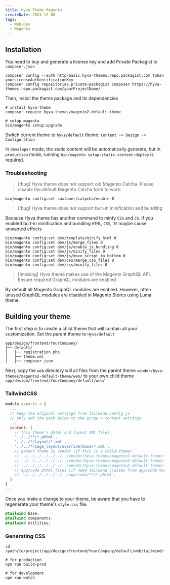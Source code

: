 ```yaml
---
title: Hyva Theme Magento
createDate: 2024-12-08
tags:
  - Web-Dev
  - Magento
---
```

## Installation

You need to buy and generate a license key and add Private Packagist to `composer.json`

```shell
composer config --auth http-basic.hyva-themes.repo.packagist.com token yourLicenseAuthentificationKey
composer config repositories.private-packagist composer https://hyva-themes.repo.packagist.com/yourProjectName/
```

Then, install the theme package and its dependencies

```shell
# install hyva-theme
composer require hyva-themes/magento2-default-theme

# setup magento
bin/magento setup:upgrade
```

Switch current theme to `hyva/default` theme: `Content -> Design -> Configuration`

In `developer` mode, the static content will be automatically generate, but in `production` mode, running `bin/magento setup:static-content:deploy` is required.
### Troubleshooting

> [!bug] Hyva theme does not support old Magento Catcha. Please disable the default Magento Catcha form to work:

```shell
bin/magento config:set customer/catpcha/enable 0
```

> [!bug] Hyva theme does not support buit-in minification and bundling

Because Hyva theme has another command to minfy `CSS` and `JS`. If you enabled buit-in minification and bundling `HTML`, `CSS`, `JS` maybe cause unwanted effects

```shell
bin/magento config:set dev/template/minify_html 0
bin/magento config:set dev/js/merge_files 0
bin/magento config:set dev/js/enable_js_bundling 0
bin/magento config:set dev/js/minify_files 0
bin/magento config:set dev/js/move_script_to_bottom 0
bin/magento config:set dev/css/merge_css_files 0
bin/magento config:set dev/css/minify_files 0
```

> [!missing] Hyva theme makes use of the Magento GraphQL API. Ensure required GraphQL modules are enabled

By default all Magento GraphQL modules are enabled. However, often unused GraphQL modules are disabled in Magento Stores using Luma theme.

## Building your theme

The first step is to create a child theme that will contain all your customization. 
Set the parent theme to `Hyva/default`

```
app/design/frontend/YourCompany/
├── default/
│   ├── registration.php
│   ├── theme.xml
│   ├── composer.json
```

Next, copy the `web` directory will all files from the parent theme `vendor/hyva-themes/magento2-default-theme/web/` to your own child theme `app/design/frontend/YourCompany/default/web/`

### TailwindCSS

```js title="web/tailwind/tailwind.config.js"
module.exports = {
  ...
  // keep the original settings from tailwind.config.js
  // only add the path below to the purge > content settings
  ...
  content: [
    // this theme's phtml and layout XML files
    '../../**/*.phtml',
    '../../*/layout/*.xml',
    '../../*/page_layout/override/base/*.xml',
    // parent theme in Vendor (if this is a child-theme)
    //'../../../../../../../vendor/hyva-themes/magento2-default-theme/**/*.phtml',
    //'../../../../../../../vendor/hyva-themes/magento2-default-theme/*/layout/*.xml',
    //'../../../../../../../vendor/hyva-themes/magento2-default-theme/*/page_layout/override/base/*.xml',
    // app/code phtml files (if need tailwind classes from app/code modules)
    //'../../../../../../../app/code/**/*.phtml',
  ]
}
...
```

Once you make a change to your theme, be aware that you have to regenerate your theme's `style.css` file.

```css title="style.css"
@tailwind base;
@tailwind components;
@tailwind utilities;
```
### Generating CSS

```shell
cd /path/to/project/app/design/frontend/YourCompany/default/web/tailwind/

# for production
npm run build-prod

# for development
npm run watch
```


